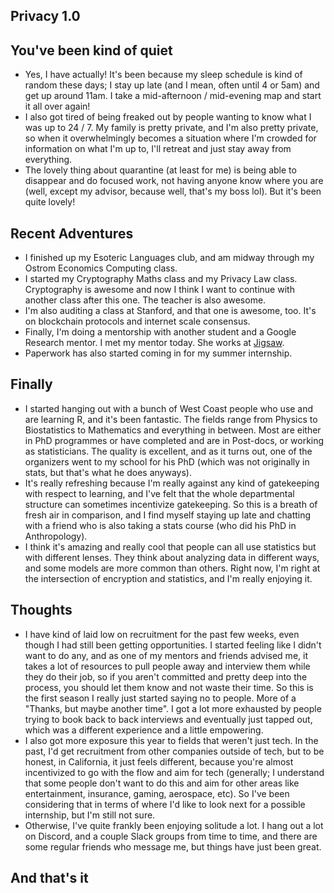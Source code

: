 ## Privacy 1.0

## You've been kind of quiet
- Yes, I have actually! It's been because my sleep schedule is kind of random these days; I stay up late (and I mean, often until 4 or 5am) and get up
  around 11am. I take a mid-afternoon / mid-evening map and start it all over again!
- I also got tired of being freaked out by people wanting to know what I was up to 24 / 7. My family is pretty private, and I'm also pretty private,
  so when it overwhelmingly becomes a situation where I'm crowded for information on what I'm up to, I'll retreat and just stay away from everything.
- The lovely thing about quarantine (at least for me) is being able to disappear and do focused work, not having anyone know where you are (well, except
  my advisor, because well, that's my boss lol). But it's been quite lovely!
  
  
## Recent Adventures
- I finished up my Esoteric Languages club, and am midway through my Ostrom Economics Computing class. 
- I started my Cryptography Maths class and my Privacy Law class. Cryptography is awesome and now I think I want to continue with another class after
  this one. The teacher is also awesome. 
- I'm also auditing a class at Stanford, and that one is awesome, too. It's on blockchain protocols and internet scale consensus.
- Finally, I'm doing a mentorship with another student and a Google Research mentor. I met my mentor today. She works at [Jigsaw](https://jigsaw.google.com/).
- Paperwork has also started coming in for my summer internship. 

## Finally
- I started hanging out with a bunch of West Coast people who use and are learning R, and it's been fantastic. The fields range from Physics to Biostatistics
  to Mathematics and everything in between. Most are either in PhD programmes or have completed and are in Post-docs, or working as statisticians. The quality
  is excellent, and as it turns out, one of the organizers went to my school for his PhD (which was not originally in stats, but that's what he does anyways).
- It's really refreshing because I'm really against any kind of gatekeeping with respect to learning, and I've felt that the whole departmental structure 
  can sometimes incentivize gatekeeping. So this is a breath of fresh air in comparison, and I find myself staying up late and chatting with a friend who is
  also taking a stats course (who did his PhD in Anthropology).
- I think it's amazing and really cool that people can all use statistics but with different lenses. They think about analyzing data in different ways, and some
  models are more common than others. Right now, I'm right at the intersection of encryption and statistics, and I'm really enjoying it. 
  
## Thoughts
- I have kind of laid low on recruitment for the past few weeks, even though I had still been getting opportunities. I started feeling like I didn't want to do
  any, and as one of my mentors and friends advised me, it takes a lot of resources to pull people away and interview them while they do their job, so if you
  aren't committed and pretty deep into the process, you should let them know and not waste their time. So this is the first season I really just started saying
  no to people. More of a "Thanks, but maybe another time". I got a lot more exhausted by people trying to book back to back interviews and eventually just tapped
  out, which was a different experience and a little empowering. 
- I also got more exposure this year to fields that weren't just tech. In the past, I'd get recruitment from other companies outside of tech, but to be honest,
  in California, it just feels different, because you're almost incentivized to go with the flow and aim for tech (generally; I understand that some people don't
  want to do this and aim for other areas like entertainment, insurance, gaming, aerospace, etc). So I've been considering that in terms of where I'd like to look
  next for a possible internship, but I'm still not sure. 
- Otherwise, I've quite frankly been enjoying solitude a lot. I hang out a lot on Discord, and a couple Slack groups from time to time, and there are some regular
  friends who message me, but things have just been great.
  
## And that's it
